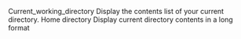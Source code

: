 Current_working_directory
Display the contents list of your current directory.
Home directory
Display current directory contents in a long format
